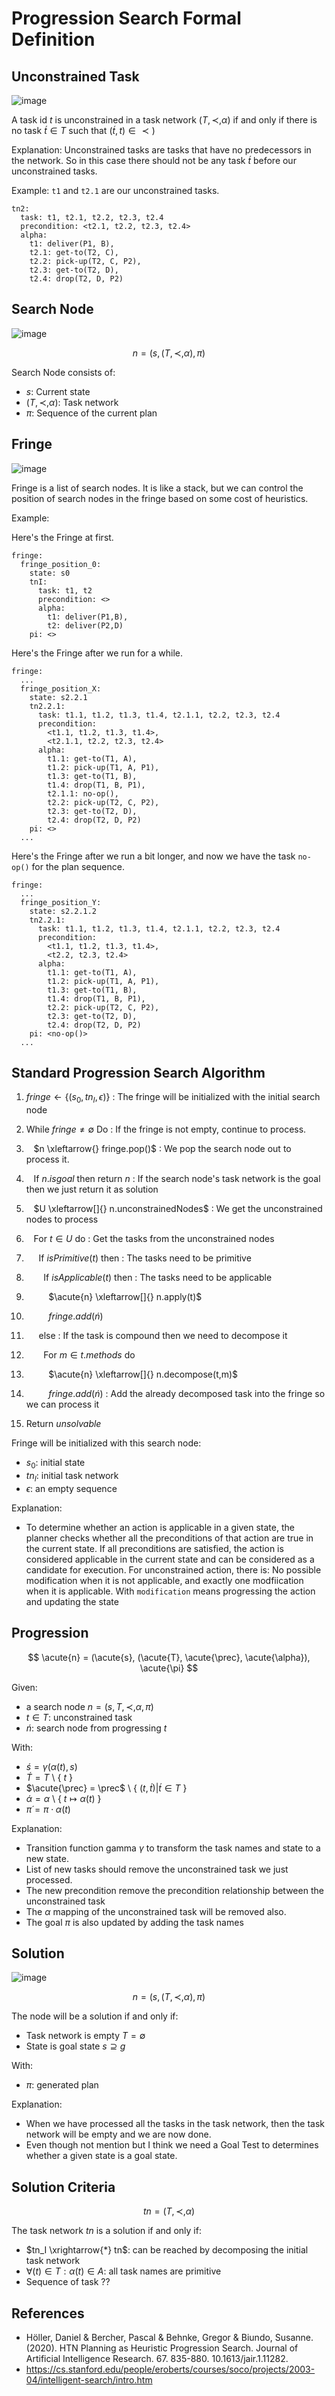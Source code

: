 # Progression Search Formal Definition

## Unconstrained Task

![image](https://github.com/hughiephan/DPL/assets/16631121/ab308075-ad15-4270-9f25-0b426b822d45)

A task id $t$ is unconstrained in a task network $(T, \prec, \alpha)$ if and only if there is no task $\acute{t} \in T$ such that $(\acute{t}, t) \in \prec)$

Explanation: Unconstrained tasks are tasks that have no predecessors in the network. So in this case there should not be any task $\acute{t}$ before our unconstrained tasks.

Example: `t1` and `t2.1` are our unconstrained tasks.
```
tn2: 
  task: t1, t2.1, t2.2, t2.3, t2.4
  precondition: <t2.1, t2.2, t2.3, t2.4>
  alpha:
    t1: deliver(P1, B),
    t2.1: get-to(T2, C),
    t2.2: pick-up(T2, C, P2),
    t2.3: get-to(T2, D),
    t2.4: drop(T2, D, P2)
```

## Search Node 
![image](https://github.com/hughiephan/DPL/assets/16631121/35562816-103f-44f2-984b-dd9f784049cd)

$$
n = (s, (T, \prec, \alpha), \pi)
$$

Search Node consists of:

- $s$: Current state
- $(T, \prec, \alpha)$: Task network
- $\pi$: Sequence of the current plan

## Fringe

![image](https://github.com/hughiephan/DPL/assets/16631121/39bd823e-2d54-4905-ae80-7149ce8c406b)

Fringe is a list of search nodes. It is like a stack, but we can control the position of search nodes in the fringe based on some cost of heuristics.

Example: 

Here's the Fringe at first.

```
fringe:
  fringe_position_0:
    state: s0
    tnI: 
      task: t1, t2
      precondition: <>
      alpha:
        t1: deliver(P1,B),
        t2: deliver(P2,D)
    pi: <>
```

Here's the Fringe after we run for a while.

```
fringe:
  ...
  fringe_position_X:
    state: s2.2.1
    tn2.2.1: 
      task: t1.1, t1.2, t1.3, t1.4, t2.1.1, t2.2, t2.3, t2.4
      precondition: 
        <t1.1, t1.2, t1.3, t1.4>,
        <t2.1.1, t2.2, t2.3, t2.4>
      alpha:
        t1.1: get-to(T1, A),
        t1.2: pick-up(T1, A, P1),
        t1.3: get-to(T1, B),
        t1.4: drop(T1, B, P1),
        t2.1.1: no-op(),
        t2.2: pick-up(T2, C, P2),
        t2.3: get-to(T2, D),
        t2.4: drop(T2, D, P2)
    pi: <>
  ...
```

Here's the Fringe after we run a bit longer, and now we have the task `no-op()` for the plan sequence.
```
fringe:
  ...
  fringe_position_Y:
    state: s2.2.1.2
    tn2.2.1: 
      task: t1.1, t1.2, t1.3, t1.4, t2.1.1, t2.2, t2.3, t2.4
      precondition: 
        <t1.1, t1.2, t1.3, t1.4>,
        <t2.2, t2.3, t2.4>
      alpha:
        t1.1: get-to(T1, A),
        t1.2: pick-up(T1, A, P1),
        t1.3: get-to(T1, B),
        t1.4: drop(T1, B, P1),
        t2.2: pick-up(T2, C, P2),
        t2.3: get-to(T2, D),
        t2.4: drop(T2, D, P2)
    pi: <no-op()>
  ...
```

## Standard Progression Search Algorithm

01. $fringe \gets { \{(s_0, tn_I, \epsilon) \} }$ : The fringe will be initialized with the initial search node

02. While $fringe \neq \emptyset$ Do : If the fringe is not empty, continue to process. 

03. &nbsp;&nbsp; $n \xleftarrow{} fringe.pop()$ : We pop the search node out to process it.

04. &nbsp;&nbsp; If $n.isgoal$ then return $n$ : If the search node's task network is the goal then we just return it as solution

05. &nbsp;&nbsp; $U  \xleftarrow[]{} n.unconstrainedNodes$ :  We get the unconstrained nodes to process

06. &nbsp;&nbsp; For $t \in U$ do : Get the tasks from the unconstrained nodes
 
07. &nbsp;&nbsp;&nbsp;&nbsp; If $isPrimitive(t)$ then : The tasks need to be primitive

08. &nbsp;&nbsp;&nbsp;&nbsp;&nbsp;&nbsp; If $isApplicable(t)$ then : The tasks need to be applicable

09. &nbsp;&nbsp;&nbsp;&nbsp;&nbsp;&nbsp;&nbsp;&nbsp; $\acute{n} \xleftarrow[]{} n.apply(t)$

10. &nbsp;&nbsp;&nbsp;&nbsp;&nbsp;&nbsp;&nbsp;&nbsp; $fringe.add(\acute{n})$

11. &nbsp;&nbsp;&nbsp;&nbsp; else : If the task is compound then we need to decompose it

12. &nbsp;&nbsp;&nbsp;&nbsp;&nbsp;&nbsp; For $m \in t.methods$ do

13. &nbsp;&nbsp;&nbsp;&nbsp;&nbsp;&nbsp;&nbsp;&nbsp; $\acute{n} \xleftarrow[]{} n.decompose(t,m)$

14. &nbsp;&nbsp;&nbsp;&nbsp;&nbsp;&nbsp;&nbsp;&nbsp; $fringe.add(\acute{n})$ : Add the already decomposed task into the fringe so we can process it

15. Return $unsolvable$

Fringe will be initialized with this search node:
- $s_0$: initial state
- $tn_I$: initial task network
- $\epsilon$: an empty sequence

Explanation:
- To determine whether an action is applicable in a given state, the planner checks whether all the preconditions of that action are true in the current state. If all preconditions are satisfied, the action is considered applicable in the current state and can be considered as a candidate for execution. For unconstrained action, there is: No possible modification when it is not applicable, and exactly one modfiication when it is applicable. With `modification` means progressing the action and updating the state

## Progression

$$
\acute{n} = (\acute{s}, (\acute{T}, \acute{\prec}, \acute{\alpha}), \acute{\pi}
$$ 

Given:
- a search node $n = (s, T, \prec, \alpha, \pi)$
- $t \in T$: unconstrained task
- $\acute{n}$: search node from progressing $t$

With:
- $\acute{s} = \gamma ( \alpha(t), s )$ 
- $\acute{T} = T$ \ { $t$ }
- $\acute{\prec} = \prec$ \ { $(t,\acute{t}) | \acute{t} \in T$ }
- $\acute{\alpha} = \alpha$ \ { $t \mapsto \alpha(t)$ }  
- $\acute{\pi} = \pi \cdot \alpha(t)$

Explanation:
- Transition function gamma $\gamma$ to transform the task names and state to a new state.
- List of new tasks should remove the unconstrained task we just processed.
- The new precondition remove the precondition relationship between the unconstrained task 
- The $\alpha$ mapping of the unconstrained task will be removed also.
- The goal $\pi$ is also updated by adding the task names 

## Solution

![image](https://github.com/hughiephan/DPL/assets/16631121/9a0f496c-a3ce-4390-af3b-77b8984f12f8)

$$
n = (s, (T, \prec, \alpha), \pi)
$$

The node will be a solution if and only if:
- Task network is empty $T = \emptyset$
- State is goal state $s \supseteq g$

With:
- $\pi$: generated plan

Explanation:
- When we have processed all the tasks in the task network, then the task network will be empty and we are now done.
- Even though not mention but I think we need a Goal Test to determines whether a given state is a goal state.

## Solution Criteria
$$
tn = (T, \prec, \alpha)
$$

The task network $tn$ is a solution if and only if:
- $tn_I \xrightarrow{*} tn$: can be reached by decomposing the initial task network
- $\forall(t) \in T: \alpha(t) \in A$: all task names are primitive
- Sequence of task ??

## References
- Höller, Daniel & Bercher, Pascal & Behnke, Gregor & Biundo, Susanne. (2020). HTN Planning as Heuristic Progression Search. Journal of Artificial Intelligence Research. 67. 835-880. 10.1613/jair.1.11282. 
- https://cs.stanford.edu/people/eroberts/courses/soco/projects/2003-04/intelligent-search/intro.htm
